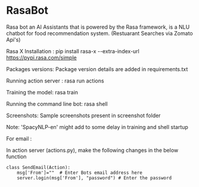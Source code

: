 # RasaBot
Rasa bot an AI Assistants that is powered by the Rasa framework, is a NLU chatbot for food recommendation system. (Restuarant Searches via Zomato Api's)

Rasa X Installation :
pip install rasa-x --extra-index-url https://pypi.rasa.com/simple

Packages versions:
Package version details are added in requirements.txt

Running action server : 
rasa run actions

Training the model:
rasa train

Running the command line bot:
rasa shell

Screenshots:
Sample screenshots present in screenshot folder

Note: 'SpacyNLP-en' might add to some delay in training and shell startup

For email :

In action server (actions.py), make the following changes in the below function

	class SendEmail(Action):
		msg['From']=""  # Enter Bots email address here
		server.login(msg['From'], "password") # Enter the password
